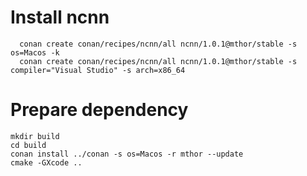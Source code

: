 # Install ncnn

```
  conan create conan/recipes/ncnn/all ncnn/1.0.1@mthor/stable -s os=Macos -k
  conan create conan/recipes/ncnn/all ncnn/1.0.1@mthor/stable -s compiler="Visual Studio" -s arch=x86_64
```

# Prepare dependency

```
mkdir build
cd build
conan install ../conan -s os=Macos -r mthor --update
cmake -GXcode ..
```